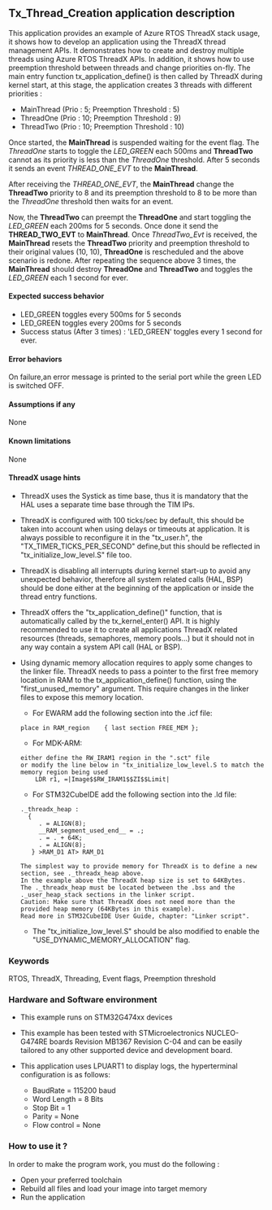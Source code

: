 ## <b>Tx_Thread_Creation application description</b>

This application provides an example of Azure RTOS ThreadX stack usage, it shows how to develop an application using the ThreadX thread management APIs.
It demonstrates how to create and destroy multiple threads using Azure RTOS ThreadX APIs. In addition, it shows how to use preemption threshold between threads and change priorities on-fly.
The main entry function tx_application_define() is then called by ThreadX during kernel start, at this stage, the application creates 3 threads with different priorities :

  - MainThread (Prio : 5; Preemption Threshold : 5)
  - ThreadOne (Prio : 10; Preemption Threshold : 9)
  - ThreadTwo (Prio : 10; Preemption Threshold : 10)

Once started, the <b>MainThread</b> is suspended waiting for the event flag.
The *ThreadOne* starts to toggle the *LED_GREEN* each 500ms and <b>ThreadTwo</b> cannot as its priority is less than the *ThreadOne* threshold.
After 5 seconds it sends an event *THREAD_ONE_EVT* to the <b>MainThread</b>.

After receiving the *THREAD_ONE_EVT*, the <b>MainThread</b> change the <b>ThreadTwo</b> priority to 8 and its preemption threshold to 8 to be more than the *ThreadOne* threshold then waits for an event.

Now, the <b>ThreadTwo</b> can preempt the <b>ThreadOne</b> and start toggling the *LED_GREEN* each 200ms for 5 seconds. Once done it send the <b>THREAD_TWO_EVT</b> to <b>MainThread</b>.
Once *ThreadTwo_Evt* is received, the <b>MainThread</b> resets the <b>ThreadTwo</b> priority and preemption threshold to their original values (10, 10), <b>ThreadOne</b> is rescheduled and the above scenario is redone.
After repeating the sequence above 3 times, the <b>MainThread</b> should destroy <b>ThreadOne</b> and <b>ThreadTwo</b> and toggles the *LED_GREEN* each 1 second for ever.

####  <b>Expected success behavior</b>

  - LED_GREEN toggles every 500ms for 5 seconds
  - LED_GREEN toggles every 200ms for 5 seconds
  - Success status (After 3 times) :  'LED_GREEN' toggles every 1 second for ever.

#### <b>Error behaviors</b>

On failure,an error message is printed to the serial port while the green LED is switched OFF.

#### <b>Assumptions if any</b>
None

#### <b>Known limitations</b>
None

#### <b>ThreadX usage hints</b>

 - ThreadX uses the Systick as time base, thus it is mandatory that the HAL uses a separate time base through the TIM IPs.
 - ThreadX is configured with 100 ticks/sec by default, this should be taken into account when using delays or timeouts at application. It is always possible to reconfigure it in the "tx_user.h", the "TX_TIMER_TICKS_PER_SECOND" define,but this should be reflected in "tx_initialize_low_level.S" file too.
 - ThreadX is disabling all interrupts during kernel start-up to avoid any unexpected behavior, therefore all system related calls (HAL, BSP) should be done either at the beginning of the application or inside the thread entry functions.
 - ThreadX offers the "tx_application_define()" function, that is automatically called by the tx_kernel_enter() API.
   It is highly recommended to use it to create all applications ThreadX related resources (threads, semaphores, memory pools...)  but it should not in any way contain a system API call (HAL or BSP).
 - Using dynamic memory allocation requires to apply some changes to the linker file.
   ThreadX needs to pass a pointer to the first free memory location in RAM to the tx_application_define() function,
   using the "first_unused_memory" argument.
   This require changes in the linker files to expose this memory location.
    + For EWARM add the following section into the .icf file:
     ```
     place in RAM_region    { last section FREE_MEM };
     ```
    + For MDK-ARM:
    ```
    either define the RW_IRAM1 region in the ".sct" file
    or modify the line below in "tx_initialize_low_level.S to match the memory region being used
        LDR r1, =|Image$$RW_IRAM1$$ZI$$Limit|
    ```
    + For STM32CubeIDE add the following section into the .ld file:
    ```
    ._threadx_heap :
      {
         . = ALIGN(8);
         __RAM_segment_used_end__ = .;
         . = . + 64K;
         . = ALIGN(8);
       } >RAM_D1 AT> RAM_D1
    ```

       The simplest way to provide memory for ThreadX is to define a new section, see ._threadx_heap above.
       In the example above the ThreadX heap size is set to 64KBytes.
       The ._threadx_heap must be located between the .bss and the ._user_heap_stack sections in the linker script.
       Caution: Make sure that ThreadX does not need more than the provided heap memory (64KBytes in this example).
       Read more in STM32CubeIDE User Guide, chapter: "Linker script".

    + The "tx_initialize_low_level.S" should be also modified to enable the "USE_DYNAMIC_MEMORY_ALLOCATION" flag.

### <b>Keywords</b>

RTOS, ThreadX, Threading, Event flags, Preemption threshold


### <b>Hardware and Software environment</b>

  - This example runs on STM32G474xx devices
  - This example has been tested with STMicroelectronics NUCLEO-G474RE boards Revision MB1367 Revision C-04
    and can be easily tailored to any other supported device and development board.

  - This application uses LPUART1 to display logs, the hyperterminal configuration is as follows:
      - BaudRate = 115200 baud
      - Word Length = 8 Bits
      - Stop Bit = 1
      - Parity = None
      - Flow control = None


###  <b>How to use it ?</b>

In order to make the program work, you must do the following :

 - Open your preferred toolchain
 - Rebuild all files and load your image into target memory
 - Run the application

